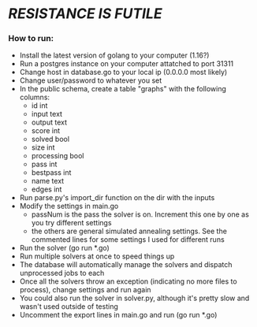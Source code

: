 # *RESISTANCE IS FUTILE*

### How to run:

* Install the latest version of golang to your computer (1.16?)
* Run a postgres instance on your computer attatched to port 31311
* Change host in database.go to your local ip (0.0.0.0 most likely)
* Change user/password to whatever you set
* In the public schema, create a table "graphs" with the following columns:
    * id int
    * input text
    * output text
    * score int
    * solved bool
    * size int
    * processing bool
    * pass int
    * bestpass int
    * name text
    * edges int
* Run parse.py's import_dir function on the dir with the inputs
* Modify the settings in main.go
    * passNum is the pass the solver is on. Increment this one by one as you try different settings
    * the others are general simulated annealing settings. See the commented lines for some settings 
      I used for different runs
* Run the solver (go run *.go)
* Run multiple solvers at once to speed things up
* The database will automatically manage the solvers and dispatch unprocessed jobs to each
* Once all the solvers throw an exception (indicating no more files to process), change settings and run again
* You could also run the solver in solver.py, although it's pretty slow and wasn't used outside of testing
* Uncomment the export lines in main.go and run (go run *.go)
